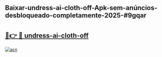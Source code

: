 ## Baixar-undress-ai-cloth-off-Apk-sem-anúncios-desbloqueado-completamente-2025-#9gqar

# <h2><a href="https://ainizakaria.my?title=undress-ai-cloth-off&ref=22M">🔗👉 🔴 undress-ai-cloth-off</a></h2>

[![acn](https://github.com/user-attachments/assets/0f9c940e-d8b0-45ae-aac7-cd30a18b3e1c)](https://ainizakaria.my?title=undress-ai-cloth-off&ref=22M)

